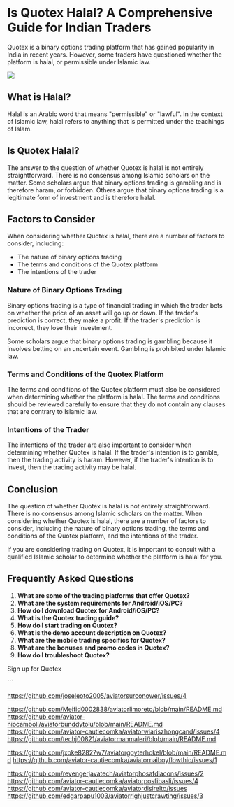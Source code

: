# Is Quotex Halal? A Comprehensive Guide for Indian Traders

Quotex is a binary options trading platform that has gained popularity
in India in recent years. However, some traders have questioned whether
the platform is halal, or permissible under Islamic law.

[![](https://static.quotex.io/files/4_en/300_250.jpg)](https://traff.sbs/brokerqxlid)

## What is Halal?

Halal is an Arabic word that means "permissible" or
"lawful". In the context of Islamic law, halal refers to anything
that is permitted under the teachings of Islam.

## Is Quotex Halal?

The answer to the question of whether Quotex is halal is not entirely
straightforward. There is no consensus among Islamic scholars on the
matter. Some scholars argue that binary options trading is gambling and
is therefore haram, or forbidden. Others argue that binary options
trading is a legitimate form of investment and is therefore halal.

## Factors to Consider

When considering whether Quotex is halal, there are a number of factors
to consider, including:

-   The nature of binary options trading
-   The terms and conditions of the Quotex platform
-   The intentions of the trader

### Nature of Binary Options Trading

Binary options trading is a type of financial trading in which the
trader bets on whether the price of an asset will go up or down. If the
trader\'s prediction is correct, they make a profit. If the trader\'s
prediction is incorrect, they lose their investment.

Some scholars argue that binary options trading is gambling because it
involves betting on an uncertain event. Gambling is prohibited under
Islamic law.

### Terms and Conditions of the Quotex Platform

The terms and conditions of the Quotex platform must also be considered
when determining whether the platform is halal. The terms and conditions
should be reviewed carefully to ensure that they do not contain any
clauses that are contrary to Islamic law.

### Intentions of the Trader

The intentions of the trader are also important to consider when
determining whether Quotex is halal. If the trader\'s intention is to
gamble, then the trading activity is haram. However, if the trader\'s
intention is to invest, then the trading activity may be halal.

## Conclusion

The question of whether Quotex is halal is not entirely straightforward.
There is no consensus among Islamic scholars on the matter. When
considering whether Quotex is halal, there are a number of factors to
consider, including the nature of binary options trading, the terms and
conditions of the Quotex platform, and the intentions of the trader.

If you are considering trading on Quotex, it is important to consult
with a qualified Islamic scholar to determine whether the platform is
halal for you.

## Frequently Asked Questions

1.  **What are some of the trading platforms that offer Quotex?**
2.  **What are the system requirements for Android/iOS/PC?**
3.  **How do I download Quotex for Android/iOS/PC?**
4.  **What is the Quotex trading guide?**
5.  **How do I start trading on Quotex?**
6.  **What is the demo account description on Quotex?**
7.  **What are the mobile trading specifics for Quotex?**
8.  **What are the bonuses and promo codes in Quotex?**
9.  **How do I troubleshoot Quotex?**

Sign up for Quotex

\`\`\`

https://github.com/joseleoto2005/aviatorsurconower/issues/4

https://github.com/Meifid0002838/aviatorlimoreto/blob/main/README.md
https://github.com/aviator-niocamboli/aviatorbunddytolu/blob/main/README.md
https://github.com/aviator-cautiecomka/aviatorwiariszhongcand/issues/4
https://github.com/techj00821/aviatormanmaleri/blob/main/README.md


https://github.com/jxoke82827w7/aviatorgoyterhokel/blob/main/README.md
https://github.com/aviator-cautiecomka/aviatornaiboyflowthio/issues/1

https://github.com/revengerjavatech/aviatorphosafdiacons/issues/2
https://github.com/aviator-cautiecomka/aviatorposfibasli/issues/4
https://github.com/aviator-cautiecomka/aviatordisirelto/issues
https://github.com/edgarpapu1003/aviatorrighjustcrawting/issues/3
